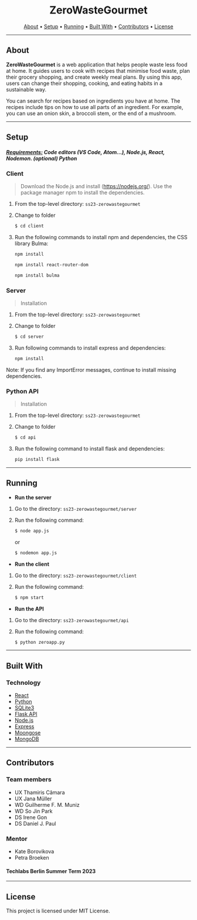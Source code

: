 <p align="center">
  </p>

<h1 align="center">ZeroWasteGourmet</h1>

<p align="center">
  <a href="#about">About</a> •
  <a href="#setup">Setup</a> •
  <a href="#running">Running</a> •
  <a href="#built-with">Built With</a> •
  <a href="#contributors">Contributors</a> •
  <a href="#license">License</a>
</p>

---

## About

**ZeroWasteGourmet** is a web application that helps people waste less food at home. It guides users to cook with recipes that minimise food waste, plan their grocery shopping, and create weekly meal plans. By using this app, users can change their shopping, cooking, and eating habits in a sustainable way. 
 
You can search for recipes based on ingredients you have at home. The recipes include tips on how to use all parts of an ingredient. For example, you can use an onion skin, a broccoli stem, or the end of a mushroom.

---

## Setup

##### <a href="#built-with">Requirements:</a> Code editors (VS Code, Atom...), Node.js, React, Nodemon. (optional) Python



### Client 

> Download the Node.js and install (https://nodejs.org/).
Use the package manager npm to install the dependencies.

1. From the top-level directory: `ss23-zerowastegourmet`

2. Change to folder
   ```sh
   $ cd client
   ```

3. Run the following commands to install npm and dependencies, the CSS library Bulma:

   ```sh
   npm install
   ```
   ```sh
   npm install react-router-dom
   ```
   ```sh
   npm install bulma
   ```

### Server

> Installation

1. From the top-level directory: `ss23-zerowastegourmet`

2. Change to folder
   ```sh
   $ cd server

3. Run following commands to install express and dependencies:

   ```sh
   npm install
   ```

Note: If you find any ImportError messages, continue to install missing dependencies.

### Python API

> Installation

1. From the top-level directory: `ss23-zerowastegourmet`

2. Change to folder
   ```sh
   $ cd api

3. Run the following command to install flask and dependencies:

   ```sh
   pip install flask
   ```
---

## Running 

- **Run the server** 
1. Go to the directory: `ss23-zerowastegourmet/server`

2. Run the following command:

   ```sh
   $ node app.js 
   ``` 
   or
   ```sh
   $ nodemon app.js
   ```

- **Run the client** 
1. Go to the directory: `ss23-zerowastegourmet/client`

2. Run the following command:

   ```sh
   $ npm start
   ```

- **Run the API** 
1. Go to the directory: `ss23-zerowastegourmet/api`

2. Run the following command:

   ```sh
   $ python zeroapp.py
   ```

---
## Built With

### Technology

- [React](https://react.dev)
- [Python](https://www.python.org)
- [SQLite3](https://www.sqlite.org/index.html)
- [Flask API](https://flask.palletsprojects.com/en/3.0.x/api/)
- [Node.js](https://nodejs.org)
- [Express](https://expressjs.com)
- [Moongose](https://mongoosejs.com)
- [MongoDB](https://www.mongodb.com)
---

## Contributors

### Team members

- UX Thamiris Câmara
- UX Jana Müller
- WD Guilherme F. M. Muniz 
- WD So Jin Park 
- DS Irene Gon
- DS Daniel J. Paul

### Mentor
- Kate Borovikova
- Petra Broeken

#### Techlabs Berlin Summer Term 2023

---

## License
This project is licensed under MIT License.
